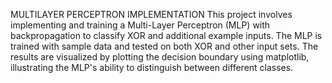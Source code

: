 MULTILAYER PERCEPTRON IMPLEMENTATION
This project involves implementing and training a Multi-Layer Perceptron (MLP) with backpropagation to classify XOR and additional example inputs. The MLP is trained with sample data and tested on both XOR and other input sets. The results are visualized by plotting the decision boundary using matplotlib, illustrating the MLP's ability to distinguish between different classes.
